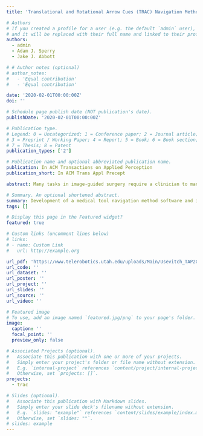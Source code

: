 ```yaml
---
title: 'Translational and Rotational Arrow Cues (TRAC) Navigation Method for Manual Alignment Tasks'

# Authors
# If you created a profile for a user (e.g. the default `admin` user), write the username (folder name) here
# and it will be replaced with their full name and linked to their profile.
authors:
  - admin
  - Adam J. Sperry
  - Jake J. Abbott

# # Author notes (optional)
# author_notes:
#   - 'Equal contribution'
#   - 'Equal contribution'

date: '2020-02-01T00:00:00Z'
doi: ''

# Schedule page publish date (NOT publication's date).
publishDate: '2020-02-01T00:00:00Z'

# Publication type.
# Legend: 0 = Uncategorized; 1 = Conference paper; 2 = Journal article;
# 3 = Preprint / Working Paper; 4 = Report; 5 = Book; 6 = Book section;
# 7 = Thesis; 8 = Patent
publication_types: ['2']

# Publication name and optional abbreviated publication name.
publication: In ACM Transactions on Applied Perception 
publication_short: In ACM Trans Appl Precept

abstract: Many tasks in image-guided surgery require a clinician to manually position an instrument in space, with respect to a patient, with five or six degrees of freedom (DOF). Displaying the current and desired pose of the object on a 2D display such as a computer monitor is straightforward. However, providing guidance to accurately and rapidly navigate the object in 5-DOF or 6-DOF is challenging. Guidance is typically accomplished by showing distinct orthogonal viewpoints of the workspace, requiring simultaneous alignment in all views. Although such methods are commonly used, they can be quite unintuitive, and it can take a long time to perform an accurate 5-DOF or 6-DOF alignment task. In this article, we describe a method of visually communicating navigation instructions using translational and rotational arrow cues (TRAC) defined in an objectcentric frame, while displaying a single principal view that approximates the human’s egocentric view of the physical object. The target pose of the object is provided but typically is used only for the initial gross alignment. During the accuratealignment stage, the user follows the unambiguous arrow commands. In a series of human-subject studies, we show that the TRAC method outperforms two common orthogonal-view methods—the triplanar display, and a sight-alignment method that closely approximates the Acrobot Navigation System—in terms of time to complete 5-DOF and 6-DOF navigation tasks. We also find that subjects can achieve 1 mm and 1 degree accuracy using the TRAC method with a median completion time of less than 20 seconds.

# Summary. An optional shortened abstract.
summary: Development of a medical tool navigation method software and its comparison to the state-of-the-art navigation techniques.
tags: []

# Display this page in the Featured widget?
featured: true

# Custom links (uncomment lines below)
# links:
# - name: Custom Link
#   url: http://example.org

url_pdf: 'https://www.telerobotics.utah.edu/uploads/Main/Usevitch_TAP20.pdf'
url_code: ''
url_dataset: ''
url_poster: ''
url_project: ''
url_slides: ''
url_source: ''
url_video: ''

# Featured image
# To use, add an image named `featured.jpg/png` to your page's folder.
image:
  caption: ''
  focal_point: ''
  preview_only: false

# Associated Projects (optional).
#   Associate this publication with one or more of your projects.
#   Simply enter your project's folder or file name without extension.
#   E.g. `internal-project` references `content/project/internal-project/index.md`.
#   Otherwise, set `projects: []`.
projects:
  - trac

# Slides (optional).
#   Associate this publication with Markdown slides.
#   Simply enter your slide deck's filename without extension.
#   E.g. `slides: "example"` references `content/slides/example/index.md`.
#   Otherwise, set `slides: ""`.
# slides: example
---
```


<!-- 
{{% callout note %}}
Click the _Cite_ button above to demo the feature to enable visitors to import publication metadata into their reference management software.
{{% /callout %}}

{{% callout note %}}
Create your slides in Markdown - click the _Slides_ button to check out the example.
{{% /callout %}} -->

<!-- Supplementary notes can be added here, including [code, math, and images](https://wowchemy.com/docs/writing-markdown-latex/). -->
